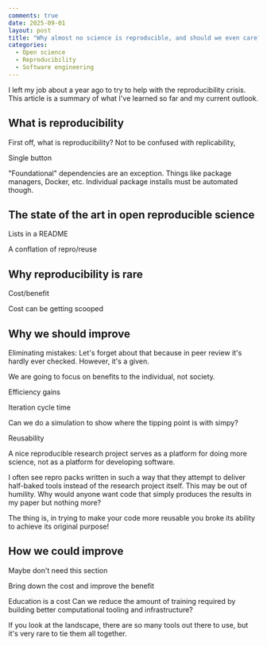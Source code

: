 ```yaml
---
comments: true
date: 2025-09-01
layout: post
title: "Why almost no science is reproducible, and should we even care?"
categories:
  - Open science
  - Reproducibility
  - Software engineering
---
```


I left my job about a year ago to try to help with the reproducibility
crisis.
This article is a summary of what I've learned so far and my current outlook.

## What is reproducibility

First off, what is reproducibility?
Not to be confused with replicability,

Single button

"Foundational" dependencies are an exception.
Things like package managers, Docker, etc.
Individual package installs must be automated though.

## The state of the art in open reproducible science

Lists in a README

A conflation of repro/reuse

## Why reproducibility is rare

Cost/benefit

Cost can be getting scooped

## Why we should improve

Eliminating mistakes: Let's forget about that because in peer review it's
hardly ever checked.
However, it's a given.

We are going to focus on benefits to the individual,
not society.

Efficiency gains

Iteration cycle time

Can we do a simulation to show where the tipping point is with simpy?

Reusability

A nice reproducible research project serves as a platform for doing more
science, not as a platform for developing software.

I often see repro packs written in such a way that they attempt to
deliver half-baked tools instead of the research project itself.
This may be out of humility.
Why would anyone want code that simply produces the results in my paper
but nothing more?

The thing is,
in trying to make your code more reusable you broke its ability to achieve
its original purpose!

## How we could improve

Maybe don't need this section

Bring down the cost and improve the benefit

Education is a cost
Can we reduce the amount of training required by building better
computational tooling and infrastructure?

If you look at the landscape, there are so many tools out there to use,
but it's very rare to tie them all together.
